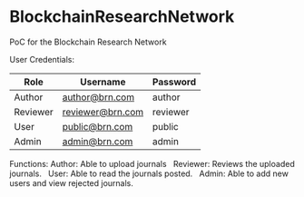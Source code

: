 # BlockchainResearchNetwork

PoC for the Blockchain Research Network


User Credentials: 

Role          | Username      | Password 
------------- | ------------- | -------------
Author | author@brn.com  | author
Reviewer  | reviewer@brn.com  | reviewer
User  | public@brn.com  | public
Admin | admin@brn.com | admin

Functions:
Author: Able to upload journals &nbsp;
Reviewer: Reviews the uploaded journals. &nbsp;
User: Able to read the journals posted. &nbsp;
Admin: Able to add new users and view rejected journals. &nbsp;



